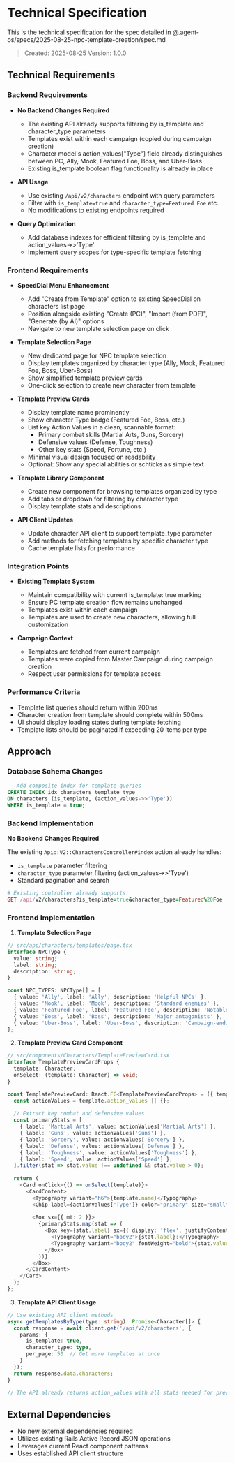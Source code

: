 # Technical Specification

This is the technical specification for the spec detailed in @.agent-os/specs/2025-08-25-npc-template-creation/spec.md

> Created: 2025-08-25
> Version: 1.0.0

## Technical Requirements

### Backend Requirements

- **No Backend Changes Required**
  - The existing API already supports filtering by is_template and character_type parameters
  - Templates exist within each campaign (copied during campaign creation)
  - Character model's action_values["Type"] field already distinguishes between PC, Ally, Mook, Featured Foe, Boss, and Uber-Boss
  - Existing is_template boolean flag functionality is already in place

- **API Usage**
  - Use existing `/api/v2/characters` endpoint with query parameters
  - Filter with `is_template=true` and `character_type=Featured Foe` etc.
  - No modifications to existing endpoints required

- **Query Optimization**
  - Add database indexes for efficient filtering by is_template and action_values->>'Type'
  - Implement query scopes for type-specific template fetching

### Frontend Requirements

- **SpeedDial Menu Enhancement**
  - Add "Create from Template" option to existing SpeedDial on characters list page
  - Position alongside existing "Create (PC)", "Import (from PDF)", "Generate (by AI)" options
  - Navigate to new template selection page on click

- **Template Selection Page**
  - New dedicated page for NPC template selection
  - Display templates organized by character type (Ally, Mook, Featured Foe, Boss, Uber-Boss)
  - Show simplified template preview cards
  - One-click selection to create new character from template

- **Template Preview Cards**
  - Display template name prominently
  - Show character Type badge (Featured Foe, Boss, etc.)
  - List key Action Values in a clean, scannable format:
    - Primary combat skills (Martial Arts, Guns, Sorcery)
    - Defensive values (Defense, Toughness)
    - Other key stats (Speed, Fortune, etc.)
  - Minimal visual design focused on readability
  - Optional: Show any special abilities or schticks as simple text

- **Template Library Component**
  - Create new component for browsing templates organized by type
  - Add tabs or dropdown for filtering by character type
  - Display template stats and descriptions

- **API Client Updates**
  - Update character API client to support template_type parameter
  - Add methods for fetching templates by specific character type
  - Cache template lists for performance

### Integration Points

- **Existing Template System**
  - Maintain compatibility with current is_template: true marking
  - Ensure PC template creation flow remains unchanged
  - Templates exist within each campaign
  - Templates are used to create new characters, allowing full customization

- **Campaign Context**
  - Templates are fetched from current campaign
  - Templates were copied from Master Campaign during campaign creation
  - Respect user permissions for template access

### Performance Criteria

- Template list queries should return within 200ms
- Character creation from template should complete within 500ms
- UI should display loading states during template fetching
- Template lists should be paginated if exceeding 20 items per type

## Approach

### Database Schema Changes

```sql
-- Add composite index for template queries
CREATE INDEX idx_characters_template_type 
ON characters (is_template, (action_values->>'Type')) 
WHERE is_template = true;
```

### Backend Implementation

**No Backend Changes Required**

The existing `Api::V2::CharactersController#index` action already handles:
- `is_template` parameter filtering
- `character_type` parameter filtering (action_values->>'Type')
- Standard pagination and search

```ruby
# Existing controller already supports:
GET /api/v2/characters?is_template=true&character_type=Featured%20Foe
```

### Frontend Implementation

1. **Template Selection Page**
```typescript
// src/app/characters/templates/page.tsx
interface NPCType {
  value: string;
  label: string;
  description: string;
}

const NPC_TYPES: NPCType[] = [
  { value: 'Ally', label: 'Ally', description: 'Helpful NPCs' },
  { value: 'Mook', label: 'Mook', description: 'Standard enemies' },
  { value: 'Featured Foe', label: 'Featured Foe', description: 'Notable enemies' },
  { value: 'Boss', label: 'Boss', description: 'Major antagonists' },
  { value: 'Uber-Boss', label: 'Uber-Boss', description: 'Campaign-ending threats' }
];
```

2. **Template Preview Card Component**
```typescript
// src/components/Characters/TemplatePreviewCard.tsx
interface TemplatePreviewCardProps {
  template: Character;
  onSelect: (template: Character) => void;
}

const TemplatePreviewCard: React.FC<TemplatePreviewCardProps> = ({ template, onSelect }) => {
  const actionValues = template.action_values || {};
  
  // Extract key combat and defensive values
  const primaryStats = [
    { label: 'Martial Arts', value: actionValues['Martial Arts'] },
    { label: 'Guns', value: actionValues['Guns'] },
    { label: 'Sorcery', value: actionValues['Sorcery'] },
    { label: 'Defense', value: actionValues['Defense'] },
    { label: 'Toughness', value: actionValues['Toughness'] },
    { label: 'Speed', value: actionValues['Speed'] },
  ].filter(stat => stat.value !== undefined && stat.value > 0);
  
  return (
    <Card onClick={() => onSelect(template)}>
      <CardContent>
        <Typography variant="h6">{template.name}</Typography>
        <Chip label={actionValues['Type']} color="primary" size="small" />
        
        <Box sx={{ mt: 2 }}>
          {primaryStats.map(stat => (
            <Box key={stat.label} sx={{ display: 'flex', justifyContent: 'space-between' }}>
              <Typography variant="body2">{stat.label}:</Typography>
              <Typography variant="body2" fontWeight="bold">{stat.value}</Typography>
            </Box>
          ))}
        </Box>
      </CardContent>
    </Card>
  );
};
```

3. **Template API Client Usage**
```typescript
// Use existing API client methods
async getTemplatesByType(type: string): Promise<Character[]> {
  const response = await client.get('/api/v2/characters', {
    params: { 
      is_template: true, 
      character_type: type,
      per_page: 50  // Get more templates at once
    }
  });
  return response.data.characters;
}

// The API already returns action_values with all stats needed for preview
```

## External Dependencies

- No new external dependencies required
- Utilizes existing Rails Active Record JSON operations
- Leverages current React component patterns
- Uses established API client structure